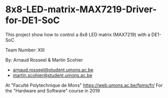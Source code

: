 # 8x8-LED-matrix-MAX7219-Driver-for-DE1-SoC
This project show how to control a 8x8 LED matrix (MAX7219) with a DE1-SoC

Team Number: XIII

By:	Arnaud Rosseel & Martin Scohier
  - arnaud.rosseel@student.umons.ac.be
  - martin.scohier@student.umons.ac.be

At "Faculté Polytechnique de Mons"  https://web.umons.ac.be/fpms/fr/ 
For the "Hardware and Software" course in 2019
